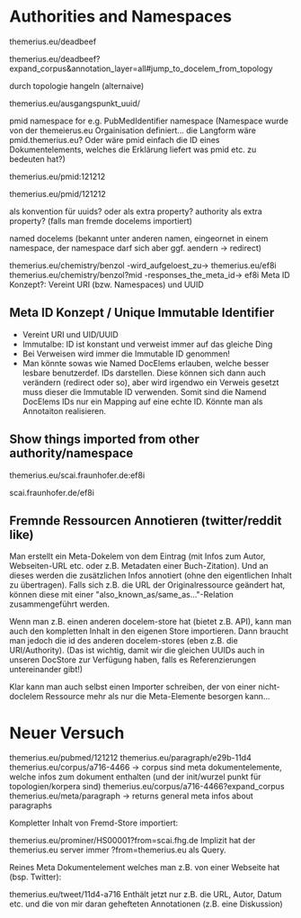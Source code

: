 # Authorities and Namespaces

themerius.eu/deadbeef

themerius.eu/deadbeef?expand_corpus&annotation_layer=all#jump_to_docelem_from_topology

durch topologie hangeln (alternaive)

themerius.eu/ausgangspunkt_uuid/

pmid namespace for e.g. PubMedIdentifier namespace
(Namespace wurde von der themeierus.eu Orgainisation definiert...
die Langform wäre pmid.themerius.eu? Oder wäre pmid einfach die ID
eines Dokumentelements, welches die Erklärung liefert was pmid etc. zu bedeuten hat?)

themerius.eu/pmid:121212

themerius.eu/pmid/121212

als konvention für uuids? oder als extra property?
authority als extra property? (falls man fremde docelems importiert)

named docelems (bekannt unter anderen namen, eingeornet in einem namespace,
der namespace darf sich aber ggf. aendern -> redirect)

themerius.eu/chemistry/benzol  -wird_aufgeloest_zu-> themerius.eu/ef8i
themerius.eu/chemistry/benzol?mid -responses_the_meta_id-> <uuid>ef8i</uuid>
Meta ID Konzept?: Vereint URI (bzw. Namespaces) und UUID

## Meta ID Konzept / Unique Immutable Identifier

  - Vereint URI und UID/UUID
  - Immutalbe: ID ist konstant und verweist immer auf das gleiche Ding
  - Bei Verweisen wird immer die Immutable ID genommen!
  - Man könnte sowas wie Named DocElems erlauben, welche besser lesbare benutzerdef.
    IDs darstellen. Diese können sich dann auch verändern (redirect oder so),
    aber wird irgendwo ein Verweis gesetzt muss dieser die Immutable ID verwenden.
    Somit sind die Namend DocElems IDs nur ein Mapping auf eine echte ID.
    Könnte man als Annotaiton realisieren.

## Show things imported from other authority/namespace

themerius.eu/scai.fraunhofer.de:ef8i

scai.fraunhofer.de/ef8i

## Fremnde Ressourcen Annotieren (twitter/reddit like)

Man erstellt ein Meta-Dokelem von dem Eintrag
(mit Infos zum Autor, Webseiten-URL etc. oder z.B. Metadaten einer Buch-Zitation).
Und an dieses werden die zusätzlichen Infos annotiert (ohne den eigentlichen Inhalt zu übertragen).
Falls sich z.B. die URL der Originalressource geändert hat,
können diese mit einer "also_known_as/same_as..."-Relation zusammengeführt werden.

Wenn man z.B. einen anderen docelem-store hat (bietet z.B. API),
kann man auch den kompletten Inhalt in den eigenen Store importieren.
Dann braucht man jedoch die id des anderen docelem-stores (eben z.B. die URI/Authority).
(Das ist wichtig, damit wir die gleichen UUIDs auch in unseren DocStore
zur Verfügung haben, falls es Referenzierungen untereinander gibt!)

Klar kann man auch selbst einen Importer schreiben, der von einer nicht-doclelem
Ressource mehr als nur die Meta-Elemente besorgen kann...


# Neuer Versuch

themerius.eu/pubmed/121212
themerius.eu/paragraph/e29b-11d4
themerius.eu/corpus/a716-4466  -> corpus sind meta dokumentelemente, welche infos zum dokument enthalten (und der init/wurzel punkt für topologien/korpera sind)
themerius.eu/corpus/a716-4466?expand_corpus
themerius.eu/meta/paragraph  -> returns general meta infos about paragraphs

Kompletter Inhalt von Fremd-Store importiert:

themerius.eu/prominer/HS00001?from=scai.fhg.de
Implizit hat der themerius.eu server immer ?from=themerius.eu als Query.

Reines Meta Dokumentelement welches man z.B. von einer Webseite hat (bsp. Twitter):

themerius.eu/tweet/11d4-a716
Enthält jetzt nur z.B. die URL, Autor, Datum etc. und die von mir daran gehefteten Annotationen (z.B. eine Diskussion)
